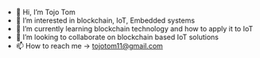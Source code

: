 - 👋 Hi, I’m Tojo Tom
- 👀 I’m interested in blockchain, IoT, Embedded systems
- 🌱 I’m currently learning blockchain technology and how to apply it to IoT
- 💞️ I’m looking to collaborate on blockchain based IoT solutions
- 📫 How to reach me -> tojotom11@gmail.com

<!---
tojotom/tojotom is a ✨ special ✨ repository because its `README.md` (this file) appears on your GitHub profile.
You can click the Preview link to take a look at your changes.
--->
